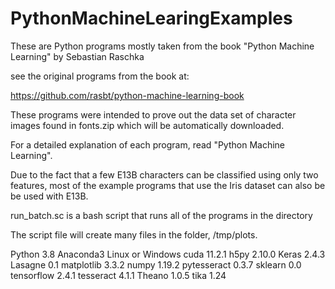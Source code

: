# PythonMachineLearingExamples

These are Python programs mostly taken from the book "Python Machine Learning"
by Sebastian Raschka

see the original programs from the book at:

https://github.com/rasbt/python-machine-learning-book

These programs were intended to prove out the data set of character images found in
fonts.zip which will be automatically downloaded.

For a detailed explanation of each program, read "Python Machine Learning".

Due to the fact that a few E13B characters can be classified using only
two features, most of the example programs that use the Iris dataset can also be 
be used with E13B.

run_batch.sc is a bash script that runs all of the programs in the directory

The script file will create many files in the folder, /tmp/plots.


Python 3.8
Anaconda3
Linux or Windows
cuda                               11.2.1
h5py                               2.10.0
Keras                              2.4.3
Lasagne                            0.1
matplotlib                         3.3.2
numpy                              1.19.2
pytesseract                        0.3.7
sklearn                            0.0
tensorflow                         2.4.1
tesseract                          4.1.1
Theano                             1.0.5
tika                               1.24


